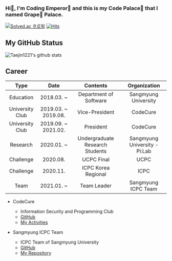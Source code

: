 ### Hi👋, I'm Coding Emperor🤴 and this is my Code Palace🏰 that I named Grape:grapes: Palace.

<!--
**Taejin1221/Taejin1221** is a ✨ _special_ ✨ repository because its `README.md` (this file) appears on your GitHub profile.

Here are some ideas to get you started:

- 🔭 I’m currently working on ...
- 🌱 I’m currently learning ...
- 👯 I’m looking to collaborate on ...
- 🤔 I’m looking for help with ...
- 💬 Ask me about ...
- 📫 How to reach me: ...
- 😄 Pronouns: ...
- ⚡ Fun fact: ...
-->
[![Solved.ac
프로필](http://mazassumnida.wtf/api/mini/generate_badge?boj=taejin1221)](https://solved.ac/taejin1221)
[![Hits](https://hits.seeyoufarm.com/api/count/incr/badge.svg?url=https%3A%2F%2Fgithub.com%2Ftaejin1221%2Fhit-counter&count_bg=%2379C83D&title_bg=%23555555&icon=trustpilot.svg&icon_color=%23F500AB&title=hits&edge_flat=false)](https://hits.seeyoufarm.com)

## My GitHub Status
![Taejin1221's github stats](https://github-readme-stats.vercel.app/api?username=taejin1221&show_icons=true&theme=graywhite&include_all_commits=true)

## Career
| Type            | Date                | Contents                        | Organization                  |
|:---------------:|:-------------------:|:-------------------------------:|:-----------------------------:|
| Education       | 2018.03. ~          | Department of Software          | Sangmyung University          |
| University Club | 2019.03. ~ 2019.08. | Vice-President                  | CodeCure                      |
| University Club | 2019.09. ~ 2021.02. | President                       | CodeCure                      |
| Research        | 2020.01. ~          | Undergraduate Research Students | Sangmyung University - Pi:Lab |
| Challenge       | 2020.08.            | UCPC Final                      | UCPC                          |
| Challenge       | 2020.11.            | ICPC Korea Regional             | ICPC                          |
| Team            | 2021.01. ~          | Team Leader                     | Sangmyung ICPC Team           |

* CodeCure
  * Information Security and Programming Club
  * [GitHub](https://github.com/CodeCure-SMU)
  * [My Activities](https://github.com/taejin1221/CodeCure)
  
* Sangmyung ICPC Team
  * ICPC Team of Sangmyung University
  * [GitHub](https://github.com/Sangmyung-ICPC-Team)
  * [My Repository](https://github.com/Sangmyung-ICPC-Team/Taejin)
